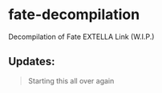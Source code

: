 # fate-decompilation
 Decompilation of Fate EXTELLA Link (W.I.P.)

## Updates:
> Starting this all over again
